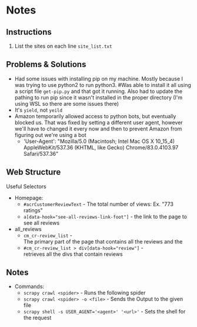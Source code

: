 # Notes

## Instructions

1. List the sites on each line `site_list.txt`

## Problems & Solutions

- Had some issues with installing pip on my machine. Mostly because I was trying to use python2 to run python3. #Was able to install it all using a script file `get-pip.py` and that got it running. Also had to update the pathing to run pip since it wasn't installed in the proper directory (I'm using WSL so there are some issues there)
- It's `yield`, not `yeild`
- Amazon temporarily allowed access to python bots, but eventually blocked us. That was fixed by setting a different user agent, however we'll have to changed it every now and then to prevent Amazon from figuring out we're using a bot
  * 'User-Agent': "Mozilla/5.0 (Macintosh; Intel Mac OS X 10_15_4) AppleWebKit/537.36 (KHTML, like Gecko) Chrome/83.0.4103.97 Safari/537.36"

## Web Structure

Useful Selectors
- Homepage:
  * `#acrCustomerReviewText` - <span> The total number of views: Ex. "773 ratings"
  * `a[data-hook="see-all-reviews-link-foot"]` - <a> the link to the page to see all reviews
- all_reviews
  * `cm_cr-review_list` - <div> The primary part of the page that contains all the reviews and the 
  * `#cm_cr-review_list > div[data-hook="review"]` - <div> retrieves all the divs that contain reviews

  
## Notes

- Commands:
  * `scrapy crawl <spider>` - Runs the following spider
  * `scrapy crawl <spider> -o <file>` - Sends the Output to the given file
  * `scrapy shell -s USER_AGENT='<agent>' '<url>'` - Sets the shell for the request